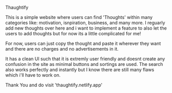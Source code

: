 Thaughtify

This is a simple website where users can find 'Thoughts' within many categories like: motivation, isnpiration, business, and many more. I reguarly add new thoughts over here and i want to implement a feature to also let the users to add thoughts but for now its a little complicated for me!

For now, users can just copy the thought and paste it wherever they want and there are no charges and no advertisements in it.

It has a clean UI such that it is extremly user friendly and doesnt create any confusion in the site as minimal buttons and sortings are used. The search also works perfectly and instantly but I know there are still many flaws which i'll have to work on.

Thank You and do visit 'thaughtify.netlify.app'
